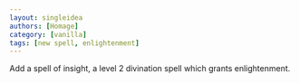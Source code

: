 ```yaml
---
layout: singleidea
authors: [Homage]
category: [vanilla]
tags: [new spell, enlightenment]
---
```

Add a spell of insight, a level 2 divination spell which grants enlightenment.
